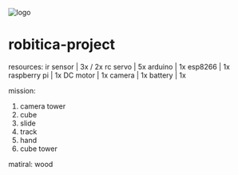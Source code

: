 ![logo](https://user-images.githubusercontent.com/85785761/123492553-7a0f7e80-d622-11eb-9176-0ddbfd66d83e.jpg)
# robitica-project
resources:
ir sensor    | 3x / 2x
rc servo 	 | 5x
arduino 	 | 1x
esp8266 	 | 1x
raspberry pi | 1x 
DC motor  	 | 1x
camera 		 | 1x
battery  	 | 1x

mission:
1. camera tower	
2. cube
3. slide
4. track
5. hand
6. cube tower

matiral:
wood